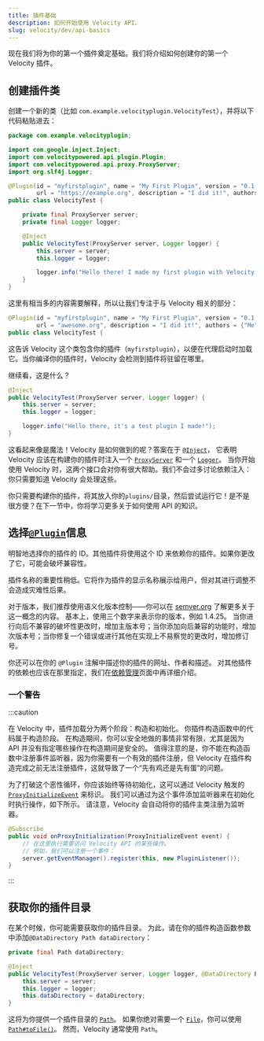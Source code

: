 ```yaml
---
title: 插件基础
description: 如何开始使用 Velocity API。
slug: velocity/dev/api-basics
---
```


现在我们将为你的第一个插件奠定基础。我们将介绍如何创建你的第一个 Velocity 插件。

## 创建插件类

创建一个新的类（比如 `com.example.velocityplugin.VelocityTest`），并将以下代码粘贴进去：

```java
package com.example.velocityplugin;

import com.google.inject.Inject;
import com.velocitypowered.api.plugin.Plugin;
import com.velocitypowered.api.proxy.ProxyServer;
import org.slf4j.Logger;

@Plugin(id = "myfirstplugin", name = "My First Plugin", version = "0.1.0-SNAPSHOT",
        url = "https://example.org", description = "I did it!", authors = {"Me"})
public class VelocityTest {

    private final ProxyServer server;
    private final Logger logger;

    @Inject
    public VelocityTest(ProxyServer server, Logger logger) {
        this.server = server;
        this.logger = logger;

        logger.info("Hello there! I made my first plugin with Velocity.");
    }
}
```

这里有相当多的内容需要解释，所以让我们专注于与 Velocity 相关的部分：

```java
@Plugin(id = "myfirstplugin", name = "My First Plugin", version = "0.1.0-SNAPSHOT",
        url = "awesome.org", description = "I did it!", authors = {"Me"})
public class VelocityTest {
```

这告诉 Velocity 这个类包含你的插件（`myfirstplugin`），以便在代理启动时加载它。当你编译你的插件时，Velocity 会检测到插件将驻留在哪里。

继续看，这是什么？

```java
@Inject
public VelocityTest(ProxyServer server, Logger logger) {
    this.server = server;
    this.logger = logger;

    logger.info("Hello there, it's a test plugin I made!");
}
```

这看起来像是魔法！Velocity 是如何做到的呢？答案在于 [`@Inject`](https://javadoc.io/doc/com.google.inject/guice/latest/com/google/inject/Inject.html)，
它表明 Velocity 应该在构建你的插件时注入一个 [`ProxyServer`](jd:velocity:com.velocitypowered.api.proxy.ProxyServer) 和一个 [`Logger`](https://www.slf4j.org/api/org/slf4j/Logger.html)。
当你开始使用 Velocity 时，这两个接口会对你有很大帮助。我们不会过多讨论依赖注入：你只需要知道 Velocity 会处理这些。

你只需要构建你的插件，将其放入你的`plugins/`目录，然后尝试运行它！是不是很方便？在下一节中，你将学习更多关于如何使用 API 的知识。

## 选择[`@Plugin`](jd:velocity:com.velocitypowered.api.plugin.Plugin)信息

明智地选择你的插件的 ID。其他插件将使用这个 ID 来依赖你的插件。如果你更改了它，可能会破坏兼容性。

插件名称的重要性稍低。它将作为插件的显示名称展示给用户，但对其进行调整不会造成灾难性后果。

对于版本，我们推荐使用语义化版本控制——你可以在 [semver.org](https://semver.org) 了解更多关于这一概念的内容。
基本上，使用三个数字来表示你的版本，例如 1.4.25。
当你进行向后不兼容的破坏性更改时，增加主版本号；当你添加向后兼容的功能时，增加次版本号；当你修复一个错误或进行其他在实现上不易察觉的更改时，增加修订号。

你还可以在你的 `@Plugin` 注解中描述你的插件的网址、作者和描述。
对其他插件的依赖也应该在那里指定，我们在[依赖管理](/velocity/dev/dependency-management)页面中再详细介绍。

### 一个警告

:::caution

在 Velocity 中，插件加载分为两个阶段：构造和初始化。
你插件构造函数中的代码属于构造阶段。
在构造期间，你可以安全地做的事情非常有限，尤其是因为 API 并没有指定哪些操作在构造期间是安全的。
值得注意的是，你不能在构造函数中注册事件监听器，因为你需要有一个有效的插件注册，但 Velocity 在插件构造完成之前无法注册插件，这就导致了一个“先有鸡还是先有蛋”的问题。

为了打破这个恶性循环，你应该始终等待初始化，这可以通过 Velocity 触发的 [`ProxyInitializeEvent`](jd:velocity:com.velocitypowered.api.event.proxy.ProxyInitializeEvent) 来标识。
我们可以通过为这个事件添加监听器来在初始化时执行操作，如下所示。
请注意，Velocity 会自动将你的插件主类注册为监听器。

```java
@Subscribe
public void onProxyInitialization(ProxyInitializeEvent event) {
    // 在这里执行需要访问 Velocity API 的某些操作。
    // 例如，我们可以注册一个事件：
    server.getEventManager().register(this, new PluginListener());
}
```

:::

## 获取你的插件目录

在某个时候，你可能需要获取你的插件目录。
为此，请在你的插件构造函数参数中添加`@DataDirectory Path dataDirectory`：

```java
private final Path dataDirectory;

@Inject
public VelocityTest(ProxyServer server, Logger logger, @DataDirectory Path dataDirectory) {
    this.server = server;
    this.logger = logger;
    this.dataDirectory = dataDirectory;
}
```

这将为你提供一个插件目录的 [`Path`](jd:java:java.nio.file.Path)。
如果你绝对需要一个 [`File`](jd:java:java.io.File)，你可以使用 [`Path#toFile()`](jd:java:java.nio.file.Path#toFile())。
然而，Velocity 通常使用 `Path`。
